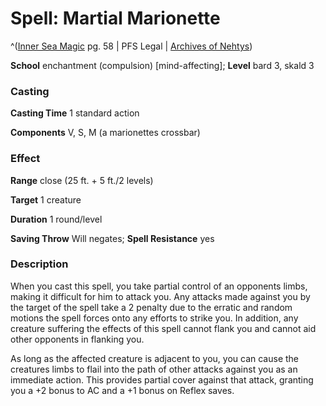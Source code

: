 # Spell: Martial Marionette

^([Inner Sea Magic][ss-martial-marionette] pg. 58 | PFS Legal | [Archives of Nehtys][sn-martial-marionette])

**School** enchantment (compulsion) [mind-affecting]; **Level** bard 3, skald 3

### Casting

**Casting Time** 1 standard action  

**Components** V, S, M (a marionettes crossbar)

### Effect

**Range** close (25 ft. + 5 ft./2 levels)  

**Target** 1 creature  

**Duration** 1 round/level  

**Saving Throw** Will negates; **Spell Resistance** yes

### Description

When you cast this spell, you take partial control of an opponents limbs, making it difficult for him to attack you. Any attacks made against you by the target of the spell take a 2 penalty due to the erratic and random motions the spell forces onto any efforts to strike you. In addition, any creature suffering the effects of this spell cannot flank you and cannot aid other opponents in flanking you.  

As long as the affected creature is adjacent to you, you can cause the creatures limbs to flail into the path of other attacks against you as an immediate action. This provides partial cover against that attack, granting you a +2 bonus to AC and a +1 bonus on Reflex saves.

[ss-martial-marionette]: http://paizo.com/store/games/rolep
[sn-martial-marionette]: http://www.archivesofnethys.com/SpellDisplay.aspx?ItemName=Martial%20Marionette